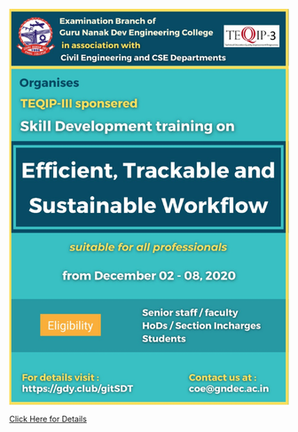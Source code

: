 
[![Poster](../Images/gitSDT_Poster.jpg)](https://gndec-ldh.github.io/Git-Workshop/)

[Click Here for Details](https://gndec-ldh.github.io/Git-Workshop/)
